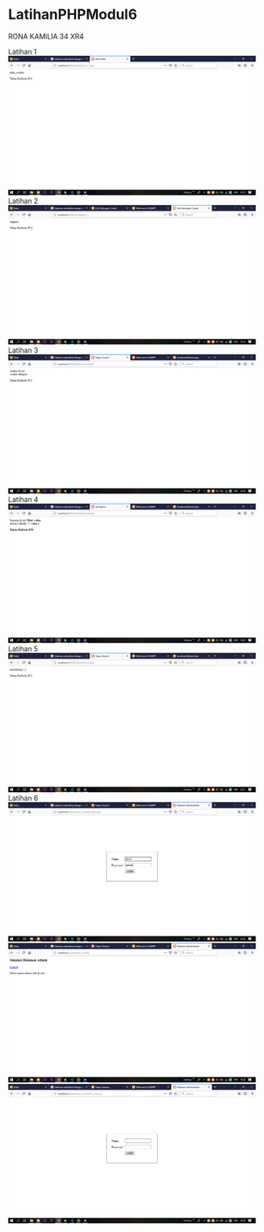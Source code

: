 # LatihanPHPModul6
RONA KAMILIA 34 XR4

Latihan 1
![alt text](https://github.com/ronakamilia27rpl/LatihanPHPModul6/blob/master/latihan1.png)
Latihan 2
![alt text](https://github.com/ronakamilia27rpl/LatihanPHPModul6/blob/master/latihan2.png)
Latihan 3
![alt text](https://github.com/ronakamilia27rpl/LatihanPHPModul6/blob/master/latihan3.png)
Latihan 4
![alt text](https://github.com/ronakamilia27rpl/LatihanPHPModul6/blob/master/latihan4.png)
Latihan 5
![alt text](https://github.com/ronakamilia27rpl/LatihanPHPModul6/blob/master/latihan5.png)
Latihan 6
![alt text](https://github.com/ronakamilia27rpl/LatihanPHPModul6/blob/master/latihan6.1.png)
![alt text](https://github.com/ronakamilia27rpl/LatihanPHPModul6/blob/master/latihan6.3.png)
![alt text](https://github.com/ronakamilia27rpl/LatihanPHPModul6/blob/master/latihan6.4.png)
